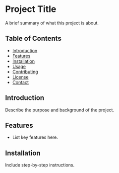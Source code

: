 # Project Title

A brief summary of what this project is about.

## Table of Contents

- [Introduction](#introduction)
- [Features](#features)
- [Installation](#installation)
- [Usage](#usage)
- [Contributing](#contributing)
- [License](#license)
- [Contact](#contact)

## Introduction

Describe the purpose and background of the project.

## Features

- List key features here.

## Installation

Include step-by-step instructions.

